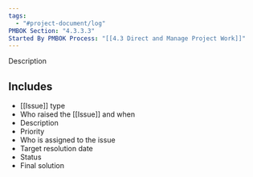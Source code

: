 ```yaml
---
tags:
  - "#project-document/log"
PMBOK Section: "4.3.3.3"
Started By PMBOK Process: "[[4.3 Direct and Manage Project Work]]"
---
```

Description
## Includes
- [[Issue]] type
- Who raised the [[Issue]] and when
- Description
- Priority
- Who is assigned to the issue
- Target resolution date
- Status
- Final solution
